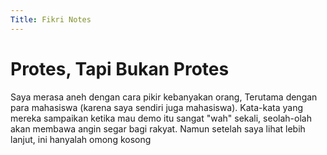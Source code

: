 ```yaml
---
Title: Fikri Notes
---
```


# Protes, Tapi Bukan Protes 
Saya merasa aneh dengan cara pikir kebanyakan orang, Terutama dengan para mahasiswa (karena saya sendiri juga mahasiswa). Kata-kata yang mereka sampaikan ketika mau demo itu sangat "wah" sekali, seolah-olah akan membawa angin segar bagi rakyat. Namun setelah saya lihat lebih lanjut, ini hanyalah omong kosong
